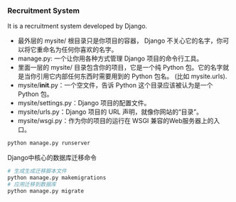 ### Recruitment System

It is a recruitment system developed by Django.

+ 最外层的 mysite/ 根目录只是你项目的容器， Django 不关心它的名字，你可以将它重命名为任何你喜欢的名字。
+ manage.py: 一个让你用各种方式管理 Django 项目的命令行工具。
+ 里面一层的 mysite/ 目录包含你的项目，它是一个纯 Python 包。它的名字就是当你引用它内部任何东西时需要用到的 Python 包名。 (比如 mysite.urls).
+ mysite/__init__.py：一个空文件，告诉 Python 这个目录应该被认为是一个 Python 包。
+ mysite/settings.py：Django 项目的配置文件。
+ mysite/urls.py：Django 项目的 URL 声明，就像你网站的“目录”。
+ mysite/wsgi.py：作为你的项目的运行在 WSGI 兼容的Web服务器上的入口。

```python
python manage.py runserver
```



Django中核心的数据库迁移命令

```python
# 生成生成迁移脚本文件
python manage.py makemigrations
# 应用迁移到数据库
python manage.py migrate
```